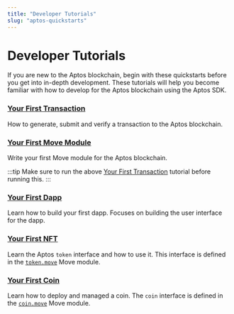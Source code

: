 ```yaml
---
title: "Developer Tutorials"
slug: "aptos-quickstarts"
---
```


# Developer Tutorials

If you are new to the Aptos blockchain, begin with these quickstarts before you get into in-depth development. These tutorials will help you become familiar with how to develop for the Aptos blockchain using the Aptos SDK. 

### [Your First Transaction](first-transaction.md)

How to generate, submit and verify a transaction to the Aptos blockchain. 

### [Your First Move Module](first-move-module.md)

Write your first Move module for the Aptos blockchain. 

:::tip
Make sure to run the above [Your First Transaction](first-transaction.md) tutorial before running this.
:::

### [Your First Dapp](first-dapp.md)

Learn how to build your first dapp. Focuses on building the user interface for the dapp.

### [Your First NFT](your-first-nft.md)

Learn the Aptos `token` interface and how to use it. This interface is defined in the [`token.move`](https://github.com/aptos-labs/aptos-core/blob/main/aptos-move/framework/aptos-token/sources/token.move) Move module.

### [Your First Coin](first-coin.md)

Learn how to deploy and managed a coin. The `coin` interface is defined in the [`coin.move`](https://github.com/aptos-labs/aptos-core/blob/main/aptos-move/framework/aptos-framework/sources/coin.move) Move module.
